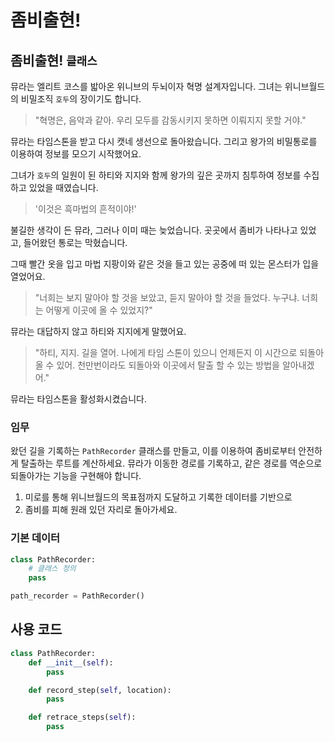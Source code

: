 # 좀비출현!

## 좀비출현! `클래스`

뮤라는 엘리트 코스를 밟아온 위니브의 두뇌이자 혁명 설계자입니다. 그녀는 위니브월드의 비밀조직 `호두`의 장이기도 합니다.

> "혁명은, 음악과 같아. 우리 모두를 감동시키지 못하면 이뤄지지 못할 거야."

뮤라는 타임스톤을 받고 다시 캣네 생선으로 돌아왔습니다. 그리고 왕가의 비밀통로를 이용하여 정보를 모으기 시작했어요.

그녀가 `호두`의 일원이 된 하티와 지지와 함께 왕가의 깊은 곳까지 침투하여 정보를 수집하고 있었을 때였습니다. 

> '이것은 흑마법의 흔적이야!'

불길한 생각이 든 뮤라, 그러나 이미 때는 늦었습니다. 곳곳에서 좀비가 나타나고 있었고, 들어왔던 통로는 막혔습니다.

그때 빨간 옷을 입고 마법 지팡이와 같은 것을 들고 있는 공중에 떠 있는 몬스터가 입을 열었어요.

> "너희는 보지 말아야 할 것을 보았고, 듣지 말아야 할 것을 들었다. 누구냐. 너희는 어떻게 이곳에 올 수 있었지?"

뮤라는 대답하지 않고 하티와 지지에게 말했어요.

> "하티, 지지. 길을 열어. 나에게 타임 스톤이 있으니 언제든지 이 시간으로 되돌아 올 수 있어. 천만번이라도 되돌아와 이곳에서 탈출 할 수 있는 방법을 알아내겠어."

뮤라는 타임스톤을 활성화시켰습니다.

### 임무
왔던 길을 기록하는 `PathRecorder` 클래스를 만들고, 이를 이용하여 좀비로부터 안전하게 탈출하는 루트를 계산하세요. 뮤라가 이동한 경로를 기록하고, 같은 경로를 역순으로 되돌아가는 기능을 구현해야 합니다.

1. 미로를 통해 위니브월드의 목표점까지 도달하고 기록한 데이터를 기반으로
2. 좀비를 피해 원래 있던 자리로 돌아가세요.

### 기본 데이터
```python
class PathRecorder:
    # 클래스 정의
    pass

path_recorder = PathRecorder()
```

## 사용 코드
```python
class PathRecorder:
    def __init__(self):
        pass

    def record_step(self, location):
        pass

    def retrace_steps(self):
        pass
```